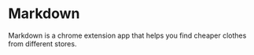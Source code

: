 # Markdown
Markdown is a chrome extension app that helps you find cheaper clothes from different stores.
